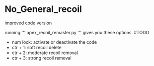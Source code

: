 # No_General_recoil
improved code version

running 
'''
apex_recoil_remaster.py
''' 
gives you these options.
#TODO
 - num lock: activate or deactivate the code
 - ctr + 1: soft recoil delete
 - ctr + 2: moderate recoil removal
 - ctr + 3: strong recoil removal
